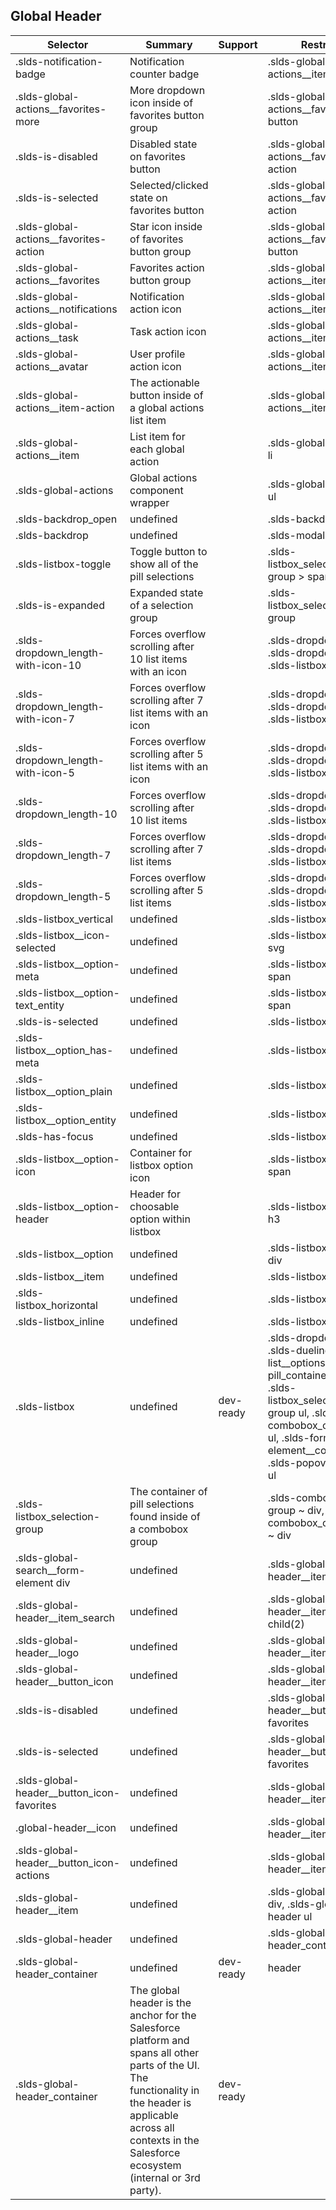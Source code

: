 

## Global Header

| Selector | Summary | Support | Restrict | Variant | Modifier |
|-------|-------|-------|-------|-------|-------|
| .slds-notification-badge | Notification counter badge |   | .slds-global-actions__item span |   |   |
| .slds-global-actions__favorites-more | More dropdown icon inside of favorites button group |   | .slds-global-actions__favorites button |   |   |
| .slds-is-disabled | Disabled state on favorites button |   | .slds-global-actions__favorites-action |   |   |
| .slds-is-selected | Selected/clicked state on favorites button |   | .slds-global-actions__favorites-action |   |   |
| .slds-global-actions__favorites-action | Star icon inside of favorites button group |   | .slds-global-actions__favorites button |   |   |
| .slds-global-actions__favorites | Favorites action button group |   | .slds-global-actions__item div |   |   |
| .slds-global-actions__notifications | Notification action icon |   | .slds-global-actions__item-action |   |   |
| .slds-global-actions__task | Task action icon |   | .slds-global-actions__item-action |   |   |
| .slds-global-actions__avatar | User profile action icon |   | .slds-global-actions__item-action |   |   |
| .slds-global-actions__item-action | The actionable button inside of a global actions list item |   | .slds-global-actions__item button |   |   |
| .slds-global-actions__item | List item for each global action |   | .slds-global-actions li |   |   |
| .slds-global-actions | Global actions component wrapper |   | .slds-global-header ul |   |   |
| .slds-backdrop_open | undefined |   | .slds-backdrop |   | true |
| .slds-backdrop | undefined |   | .slds-modal ~ div |   |   |
| .slds-listbox-toggle | Toggle button to show all of the pill selections |   | .slds-listbox_selection-group > span |   |   |
| .slds-is-expanded | Expanded state of a selection group |   | .slds-listbox_selection-group |   |   |
| .slds-dropdown_length-with-icon-10 | Forces overflow scrolling after 10 list items with an icon |   | .slds-dropdown, .slds-dropdown__list, .slds-listbox |   | true |
| .slds-dropdown_length-with-icon-7 | Forces overflow scrolling after 7 list items with an icon |   | .slds-dropdown, .slds-dropdown__list, .slds-listbox |   | true |
| .slds-dropdown_length-with-icon-5 | Forces overflow scrolling after 5 list items with an icon |   | .slds-dropdown, .slds-dropdown__list, .slds-listbox |   | true |
| .slds-dropdown_length-10 | Forces overflow scrolling after 10 list items |   | .slds-dropdown, .slds-dropdown__list, .slds-listbox |   | true |
| .slds-dropdown_length-7 | Forces overflow scrolling after 7 list items |   | .slds-dropdown, .slds-dropdown__list, .slds-listbox |   | true |
| .slds-dropdown_length-5 | Forces overflow scrolling after 5 list items |   | .slds-dropdown, .slds-dropdown__list, .slds-listbox |   | true |
| .slds-listbox_vertical | undefined |   | .slds-listbox |   | true |
| .slds-listbox__icon-selected | undefined |   | .slds-listbox__item svg |   |   |
| .slds-listbox__option-meta | undefined |   | .slds-listbox__option span |   |   |
| .slds-listbox__option-text_entity | undefined |   | .slds-listbox__option span |   |   |
| .slds-is-selected | undefined |   | .slds-listbox__option |   | true |
| .slds-listbox__option_has-meta | undefined |   | .slds-listbox__option |   |   |
| .slds-listbox__option_plain | undefined |   | .slds-listbox__option |   |   |
| .slds-listbox__option_entity | undefined |   | .slds-listbox__option |   |   |
| .slds-has-focus | undefined |   | .slds-listbox__option |   | true |
| .slds-listbox__option-icon | Container for listbox option icon |   | .slds-listbox__option span |   |   |
| .slds-listbox__option-header | Header for choosable option within listbox |   | .slds-listbox__option h3 |   |   |
| .slds-listbox__option | undefined |   | .slds-listbox__item > div |   |   |
| .slds-listbox__item | undefined |   | .slds-listbox > li |   |   |
| .slds-listbox_horizontal | undefined |   | .slds-listbox |   | true |
| .slds-listbox_inline | undefined |   | .slds-listbox |   | true |
| .slds-listbox | undefined | dev-ready | .slds-dropdown ul, .slds-dueling-list__options ul, .slds-pill_container ul, .slds-listbox_selection-group ul, .slds-combobox_container ul, .slds-form-element__control ul, .slds-popover__body ul | true |   |
| .slds-listbox_selection-group | The container of pill selections found inside of a combobox group |   | .slds-combobox-group ~ div, .slds-combobox_container ~ div |   |   |
| .slds-global-search__form-element div | undefined |   | .slds-global-header__item_search |   |   |
| .slds-global-header__item_search | undefined |   | .slds-global-header__item:nth-child(2) |   |   |
| .slds-global-header__logo | undefined |   | .slds-global-header__item div |   |   |
| .slds-global-header__button_icon | undefined |   | .slds-global-header__item button |   |   |
| .slds-is-disabled | undefined |   | .slds-global-header__button_icon-favorites |   |   |
| .slds-is-selected | undefined |   | .slds-global-header__button_icon-favorites |   |   |
| .slds-global-header__button_icon-favorites | undefined |   | .slds-global-header__item button |   |   |
| .global-header__icon | undefined |   | .slds-global-header__item svg |   |   |
| .slds-global-header__button_icon-actions | undefined |   | .slds-global-header__item button |   |   |
| .slds-global-header__item | undefined |   | .slds-global-header div, .slds-global-header ul |   |   |
| .slds-global-header | undefined |   | .slds-global-header_container div |   |   |
| .slds-global-header_container | undefined | dev-ready | header | true |   |
| .slds-global-header_container | The global header is the anchor for the Salesforce platform and spans all other parts of the UI. The functionality in the header is applicable across all contexts in the Salesforce ecosystem (internal or 3rd party). | dev-ready |   |   |   |